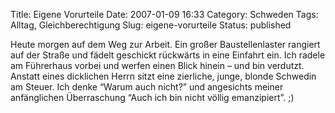 Title: Eigene Vorurteile
Date: 2007-01-09 16:33
Category: Schweden
Tags: Alltag, Gleichberechtigung
Slug: eigene-vorurteile
Status: published

Heute morgen auf dem Weg zur Arbeit. Ein großer Baustellenlaster
rangiert auf der Straße und fädelt geschickt rückwärts in eine Einfahrt
ein. Ich radele am Führerhaus vorbei und werfen einen Blick hinein – und
bin verdutzt. Anstatt eines dicklichen Herrn sitzt eine zierliche,
junge, blonde Schwedin am Steuer. Ich denke “Warum auch nicht?” und
angesichts meiner anfänglichen Überraschung “Auch ich bin nicht völlig
emanzipiert”. ;)

